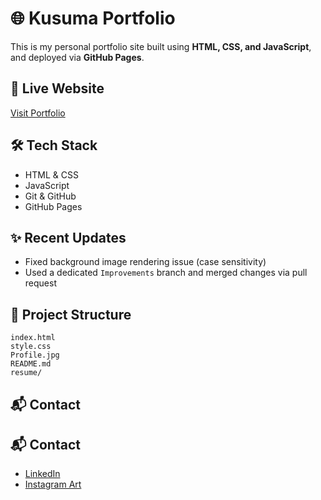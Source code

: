 # 🌐 Kusuma Portfolio

This is my personal portfolio site built using **HTML, CSS, and JavaScript**, and deployed via **GitHub Pages**.

## 🔗 Live Website
[Visit Portfolio](https://kusuma19072001.github.io/Kusuma_Portfolio/)

## 🛠 Tech Stack
- HTML & CSS
- JavaScript
- Git & GitHub
- GitHub Pages

## ✨ Recent Updates
- Fixed background image rendering issue (case sensitivity)
- Used a dedicated `Improvements` branch and merged changes via pull request

## 📁 Project Structure

```
index.html  
style.css  
Profile.jpg  
README.md  
resume/
```

## 📬 Contact

## 📬 Contact

- [LinkedIn](https://www.linkedin.com/in/kusuma-chalasani/)
- [Instagram Art](https://www.instagram.com/pencilart_love)

